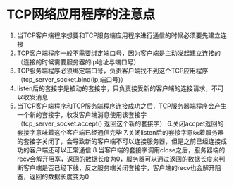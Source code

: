 # TCP网络应用程序的注意点

1. 当TCP客户端程序想要和TCP服务端应用程序进行通信的时候必须要先建立连接
2. TCP客户端程序一般不需要绑定端口号，因为客户端是主动发起建立连接的  （连接的时候需要服务器的ip地址与端口号）
3. TCP服务端程序必须绑定端口号，负责客户端找不到这个TCP应用程序（tcp_server_socket.bind(ip,端口号)）
4. listen后的套接字是被动的套接字，只负责接受新的客户端的连接请求，不可以收发消息
5. 当TCP客户端程序和TCP服务端程序连接成功之后，TCP服务器端程序会产生一个新的套接字，收发客户端消息使用该套接字（tcp_server_socket.accept() 返回这个新的套接字）
6.关闭accpet返回的套接字意味着这个客户端已经通信完毕
7.关闭listen后的套接字意味着服务器的套接字关闭了，会导致新的客户端不可以连接服务器，但是之前已经连接成功的客户端还可以正常通信
8.当客户端的套接字调用close之后，服务器端的recv会解开阻塞，返回的数据长度为0，服务器可以通过返回的数据长度来判断客户端是否已经下线，反之服务端关闭套接字，客户端的recv也会解开阻塞，返回的数据长度变为0 
